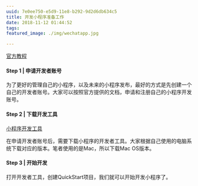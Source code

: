 ```yaml
---
uuid: 7e0ee750-e5d9-11e8-b292-9d2d6db634c5
title: 开发小程序准备工作
date: 2018-11-12 01:44:52
tags:
featured_image: ./img/wechatapp.jpg

---
```




[官方教程](https://developers.weixin.qq.com/miniprogram/dev/)



#### Step 1 | 申请开发者账号

为了更好的管理自己的小程序，以及未来的小程序发布，最好的方式是先创建一个自己的开发者账号。大家可以按照官方提供的文档，申请和注册自己的小程序开发账号。



#### Step 2 | 下载开发工具

[小程序开发工具](https://developers.weixin.qq.com/miniprogram/dev/devtools/download.html?t=18110616)

在申请开发者账号后，需要下载小程序的开发者工具。大家根据自己使用的电脑系统下载对应的版本。笔者使用的是Mac，所以下载Mac OS版本。



#### Step 3 | 开始开发

打开开发者工具，创建QuickStart项目，我们就可以开始开发小程序了。